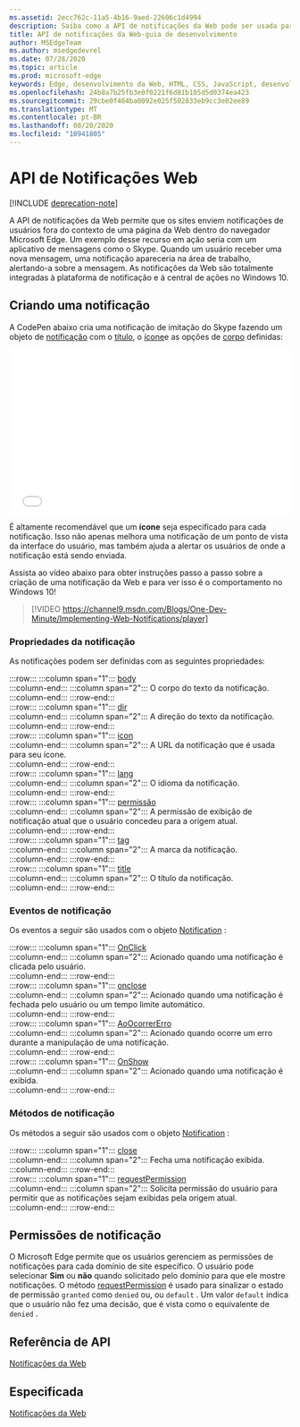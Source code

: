 ```yaml
---
ms.assetid: 2ecc762c-11a5-4b16-9aed-22606c1d4994
description: Saiba como a API de notificações da Web pode ser usada para permitir que os sites enviem notificações de usuários fora do contexto do navegador Microsoft Edge.
title: API de notificações da Web-guia de desenvolvimento
author: MSEdgeTeam
ms.author: msedgedevrel
ms.date: 07/28/2020
ms.topic: article
ms.prod: microsoft-edge
keywords: Edge, desenvolvimento da Web, HTML, CSS, JavaScript, desenvolvedor
ms.openlocfilehash: 24b8a7b25fb3e0f0221f6d81b105d5d0374ea423
ms.sourcegitcommit: 29cbe0f464ba0092e025f502833eb9cc3e02ee89
ms.translationtype: MT
ms.contentlocale: pt-BR
ms.lasthandoff: 08/20/2020
ms.locfileid: "10941805"
---
```

# API de Notificações Web  

[!INCLUDE [deprecation-note](../../includes/legacy-edge-note.md)]  

A API de notificações da Web permite que os sites enviem notificações de usuários fora do contexto de uma página da Web dentro do navegador Microsoft Edge.  Um exemplo desse recurso em ação seria com um aplicativo de mensagens como o Skype.  Quando um usuário receber uma nova mensagem, uma notificação apareceria na área de trabalho, alertando-a sobre a mensagem.  As notificações da Web são totalmente integradas à plataforma de notificação e à central de ações no Windows 10.  

## Criando uma notificação  

A CodePen abaixo cria uma notificação de imitação do Skype fazendo um objeto de [notificação](https://msdn.microsoft.com/library/mt710818) com o [título](https://msdn.microsoft.com/library/mt710826), o [ícone](https://msdn.microsoft.com/library/mt710814)e as opções de [corpo](https://msdn.microsoft.com/library/mt710811) definidas:  

<iframe height='295' scrolling='no' title='Notificações da Web' src='//codepen.io/MicrosoftEdgeDocumentation/embed/RGbxWW/?height=295&theme-id=23761&default-tab=result&embed-version=2&editable=true' frameborder='no' allowtransparency='true' allowfullscreen='true' style='width: 100%;'>Consulte as <a href='https://codepen.io/MicrosoftEdgeDocumentation/pen/RGbxWW/'> notificações da Web da caneta </a> por documentos do Microsoft Edge ( <a href='https://codepen.io/MicrosoftEdgeDocumentation'> @MicrosoftEdgeDocumentation </a> ) em <a href='https://codepen.io'> CodePen </a> .</iframe>  

É altamente recomendável que um **ícone** seja especificado para cada notificação.  Isso não apenas melhora uma notificação de um ponto de vista da interface do usuário, mas também ajuda a alertar os usuários de onde a notificação está sendo enviada.  

Assista ao vídeo abaixo para obter instruções passo a passo sobre a criação de uma notificação da Web e para ver isso é o comportamento no Windows 10!  

> [!VIDEO https://channel9.msdn.com/Blogs/One-Dev-Minute/Implementing-Web-Notifications/player]  

### Propriedades da notificação  

As notificações podem ser definidas com as seguintes propriedades:  

:::row:::
   :::column span="1":::
      [body](https://developer.mozilla.org/docs/Web/API/Notification/body)  
   :::column-end:::
   :::column span="2":::
      O corpo do texto da notificação.  
   :::column-end:::
:::row-end:::  
:::row:::
   :::column span="1":::
      [dir](https://developer.mozilla.org/docs/Web/API/Notification/dir)  
   :::column-end:::
   :::column span="2":::
      A direção do texto da notificação.  
   :::column-end:::
:::row-end:::  
:::row:::
   :::column span="1":::
      [icon](https://developer.mozilla.org/docs/Web/API/Notification/icon)  
   :::column-end:::
   :::column span="2":::
      A URL da notificação que é usada para seu ícone.  
   :::column-end:::
:::row-end:::  
:::row:::
   :::column span="1":::
      [lang](https://developer.mozilla.org/docs/Web/API/Notification/lang)  
   :::column-end:::
   :::column span="2":::
      O idioma da notificação.  
   :::column-end:::
:::row-end:::  
:::row:::
   :::column span="1":::
      [permissão](https://developer.mozilla.org/docs/Web/API/Notification/permission)  
   :::column-end:::
   :::column span="2":::
      A permissão de exibição de notificação atual que o usuário concedeu para a origem atual.  
   :::column-end:::
:::row-end:::  
:::row:::
   :::column span="1":::
      [tag](https://developer.mozilla.org/docs/Web/API/Notification/tag)  
   :::column-end:::
   :::column span="2":::
      A marca da notificação.  
   :::column-end:::
:::row-end:::  
:::row:::
   :::column span="1":::
      [title](https://developer.mozilla.org/docs/Web/API/Notification/title)  
   :::column-end:::
   :::column span="2":::
      O título da notificação.  
   :::column-end:::
:::row-end:::  

### Eventos de notificação  

Os eventos a seguir são usados com o objeto [Notification](https://developer.mozilla.org/docs/Web/API/Notification) :  

:::row:::
   :::column span="1":::
      [OnClick](https://developer.mozilla.org/docs/Web/API/Element/click_event)  
   :::column-end:::
   :::column span="2":::
      Acionado quando uma notificação é clicada pelo usuário.  
   :::column-end:::
:::row-end:::  
:::row:::
   :::column span="1":::
      [onclose](https://developer.mozilla.org/docs/Archive/Mozilla/XUL/Events/close_event)  
   :::column-end:::
   :::column span="2":::
      Acionado quando uma notificação é fechada pelo usuário ou um tempo limite automático.  
   :::column-end:::
:::row-end:::  
:::row:::
   :::column span="1":::
      [AoOcorrerErro](https://developer.mozilla.org/docs/Web/API/Element/error_event)  
   :::column-end:::
   :::column span="2":::
      Acionado quando ocorre um erro durante a manipulação de uma notificação.  
   :::column-end:::
:::row-end:::  
:::row:::
   :::column span="1":::
      [OnShow](https://developer.mozilla.org/docs/Web/API/Element/show_event)  
   :::column-end:::
   :::column span="2":::
      Acionado quando uma notificação é exibida.  
   :::column-end:::
:::row-end:::  

### Métodos de notificação  

Os métodos a seguir são usados com o objeto [Notification](https://developer.mozilla.org/docs/Web/API/Notification) :  

:::row:::
   :::column span="1":::
      [close](https://developer.mozilla.org/docs/Web/API/Notification/close)  
   :::column-end:::
   :::column span="2":::
      Fecha uma notificação exibida.  
   :::column-end:::
:::row-end:::  
:::row:::
   :::column span="1":::
      [requestPermission](https://developer.mozilla.org/docs/Web/API/Notification/requestPermission)  
   :::column-end:::
   :::column span="2":::
      Solicita permissão do usuário para permitir que as notificações sejam exibidas pela origem atual.  
   :::column-end:::
:::row-end:::  

## Permissões de notificação  

O Microsoft Edge permite que os usuários gerenciem as permissões de notificações para cada domínio de site específico.  O usuário pode selecionar **Sim** ou **não** quando solicitado pelo domínio para que ele mostre notificações.  O método [requestPermission](https://developer.mozilla.org/docs/Web/API/Notification/requestPermission) é usado para sinalizar o estado de permissão `granted` como `denied` ou, ou `default` .  Um valor `default` indica que o usuário não fez uma decisão, que é vista como o equivalente de `denied` .  

## Referência de API  

[Notificações da Web](https://developer.mozilla.org/docs/Web/API/Notifications_API)  

## Especificada  

[Notificações da Web](https://notifications.spec.whatwg.org)  
